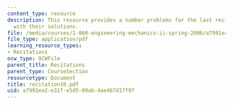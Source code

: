 ```yaml
---
content_type: resource
description: This resource provides a number problems for the last recitation, along
  with their solutions.
file: /media/courses/1-060-engineering-mechanics-ii-spring-2006/a7991ea2e31fe5d509ab4ae467d17f97_recitation10.pdf
file_type: application/pdf
learning_resource_types:
- Recitations
ocw_type: OCWFile
parent_title: Recitations
parent_type: CourseSection
resourcetype: Document
title: recitation10.pdf
uid: a7991ea2-e31f-e5d5-09ab-4ae467d17f97
---
```

